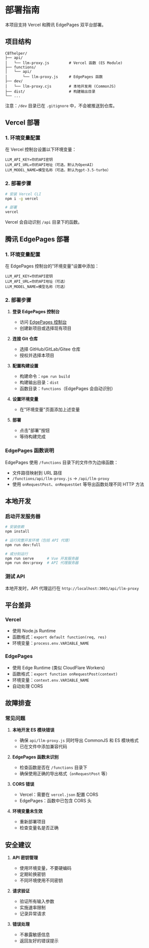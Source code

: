 # 部署指南

本项目支持 Vercel 和腾讯 EdgePages 双平台部署。

## 项目结构

```
CBThelper/
├── api/
│   └── llm-proxy.js         # Vercel 函数 (ES Module)
├── functions/
│   └── api/
│       └── llm-proxy.js     # EdgePages 函数
├── dev/
│   └── llm-proxy.cjs        # 本地开发用 (CommonJS)
├── dist/                    # 构建输出目录
└── ...
```

注意：`/dev` 目录已在 `.gitignore` 中，不会被推送到仓库。

## Vercel 部署

### 1. 环境变量配置
在 Vercel 控制台设置以下环境变量：
```
LLM_API_KEY=你的API密钥
LLM_API_URL=你的API地址（可选，默认为OpenAI）
LLM_MODEL_NAME=模型名称（可选，默认为gpt-3.5-turbo）
```

### 2. 部署步骤
```bash
# 安装 Vercel CLI
npm i -g vercel

# 部署
vercel
```

Vercel 会自动识别 `/api` 目录下的函数。

## 腾讯 EdgePages 部署

### 1. 环境变量配置
在 EdgePages 控制台的"环境变量"设置中添加：
```
LLM_API_KEY=你的API密钥
LLM_API_URL=你的API地址（可选）
LLM_MODEL_NAME=模型名称（可选）
```

### 2. 部署步骤

1. **登录 EdgePages 控制台**
   - 访问 [EdgePages 控制台](https://edgeone.ai/)
   - 创建新项目或选择现有项目

2. **连接 Git 仓库**
   - 选择 GitHub/GitLab/Gitee 仓库
   - 授权并选择本项目

3. **配置构建设置**
   - 构建命令：`npm run build`
   - 构建输出目录：`dist`
   - 函数目录：`functions`（EdgePages 会自动识别）

4. **设置环境变量**
   - 在"环境变量"页面添加上述变量

5. **部署**
   - 点击"部署"按钮
   - 等待构建完成

### EdgePages 函数说明

EdgePages 使用 `/functions` 目录下的文件作为边缘函数：
- 文件路径映射到 URL 路径
- `/functions/api/llm-proxy.js` → `/api/llm-proxy`
- 使用 `onRequestPost`、`onRequestGet` 等导出函数处理不同 HTTP 方法

## 本地开发

### 启动开发服务器
```bash
# 安装依赖
npm install

# 运行完整开发环境（包括 API 代理）
npm run dev:full

# 或分别运行
npm run serve      # Vue 开发服务器
npm run dev:proxy  # API 代理服务器
```

### 测试 API
本地开发时，API 代理运行在 `http://localhost:3001/api/llm-proxy`

## 平台差异

### Vercel
- 使用 Node.js Runtime
- 函数格式：`export default function(req, res)`
- 环境变量：`process.env.VARIABLE_NAME`

### EdgePages
- 使用 Edge Runtime (类似 CloudFlare Workers)
- 函数格式：`export function onRequestPost(context)`
- 环境变量：`context.env.VARIABLE_NAME`
- 自动处理 CORS

## 故障排查

### 常见问题

1. **本地开发 ES 模块错误**
   - 确保 `api/llm-proxy.js` 同时导出 CommonJS 和 ES 模块格式
   - 已在文件中添加兼容代码

2. **EdgePages 函数未识别**
   - 检查函数是否在 `/functions` 目录下
   - 确保使用正确的导出格式（`onRequestPost` 等）

3. **CORS 错误**
   - Vercel：需要在 `vercel.json` 配置 CORS
   - EdgePages：函数中已包含 CORS 头

4. **环境变量未生效**
   - 重新部署项目
   - 检查变量名是否正确

## 安全建议

1. **API 密钥管理**
   - 使用环境变量，不要硬编码
   - 定期轮换密钥
   - 不同环境使用不同密钥

2. **请求验证**
   - 验证所有输入参数
   - 实施速率限制
   - 记录异常请求

3. **错误处理**
   - 不暴露敏感信息
   - 返回友好的错误提示